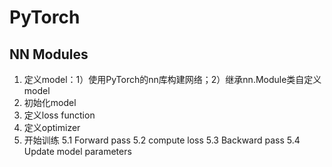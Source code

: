 # PyTorch



## NN Modules

1. 定义model：1）使用PyTorch的nn库构建网络；2）继承nn.Module类自定义model  
2. 初始化model  
3. 定义loss function  
4. 定义optimizer  
5. 开始训练
 5.1 Forward pass
 5.2 compute loss
 5.3 Backward pass
 5.4 Update model parameters




